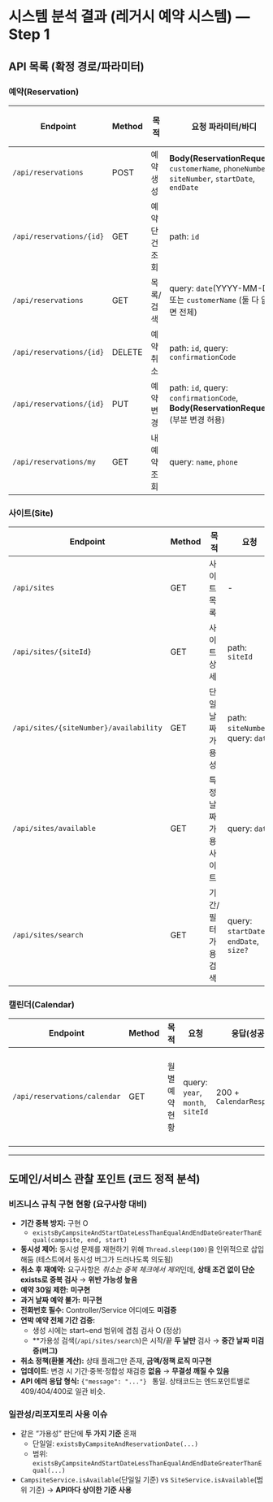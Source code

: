 # 시스템 분석 결과 (레거시 예약 시스템) — Step 1

## API 목록 (확정 경로/파라미터)

### 예약(Reservation)
| Endpoint | Method | 목적 | 요청 파라미터/바디 | 응답(성공) | 실패·예외 처리(Controller 코드 기준) | 비고 |
|----------|--------|------|--------------------|------------|-------------------------------------|------|
| `/api/reservations` | POST | 예약 생성 | **Body(ReservationRequest)**: `customerName`, `phoneNumber`, `siteNumber`, `startDate`, `endDate` | 201 + `ReservationResponse` | RuntimeException → **409 CONFLICT** + `{"message":...}` | 동시성 재현용 `Thread.sleep(100)` 존재. 기간 중복 체크 O. **30일 이내/과거 금지/전화번호 필수 미검증** |
| `/api/reservations/{id}` | GET | 예약 단건 조회 | path: `id` | 200 + `ReservationResponse` | 미존재 → **404 NOT_FOUND** + `{"message":...}` |  |
| `/api/reservations` | GET | 목록/검색 | query: `date`(YYYY-MM-DD) 또는 `customerName` (둘 다 없으면 전체) | 200 + `List<ReservationResponse>` | - | `date`는 start~end 범위 포함 여부로 필터 |
| `/api/reservations/{id}` | DELETE | 예약 취소 | path: `id`, query: `confirmationCode` | 200 + `{"message":"예약이 취소되었습니다."}` | 코드 불일치 등 → **400 BAD_REQUEST** + `{"message":...}` | **당일 취소 시 status="CANCELLED_SAME_DAY"**, 그 외 "CANCELLED". 환불액 계산/정책 메시지는 없음 |
| `/api/reservations/{id}` | PUT | 예약 변경 | path: `id`, query: `confirmationCode`, **Body(ReservationRequest)** (부분 변경 허용) | 200 + `ReservationResponse` | 오류 → **400 BAD_REQUEST** + `{"message":...}` | 기간/중복 재검증 로직 **부재** |
| `/api/reservations/my` | GET | 내 예약 조회 | query: `name`, `phone` | 200 + `List<ReservationResponse>` | - | 정확 일치 검색 |

### 사이트(Site)
| Endpoint | Method | 목적 | 요청 | 응답(성공) | 실패 | 비고 |
|----------|--------|------|------|------------|------|------|
| `/api/sites` | GET | 사이트 목록 | - | 200 + `List<SiteResponse>` | - |  |
| `/api/sites/{siteId}` | GET | 사이트 상세 | path: `siteId` | 200 + `SiteResponse` | 미존재 시 500(예외) 가능 | Controller는 예외 매핑 없음 |
| `/api/sites/{siteNumber}/availability` | GET | 단일 날짜 가용성 | path: `siteNumber`, query: `date` | 200 + `{siteNumber,date,available}` | - | CampsiteService.isAvailable 사용(하루 단위) |
| `/api/sites/available` | GET | 특정 날짜 가용 사이트 | query: `date` | 200 + `List<SiteAvailabilityResponse>` | - | **existsByCampsiteAndReservationDate**만 검사 → 단일일 전용 |
| `/api/sites/search` | GET | 기간/필터 가용 검색 | query: `startDate`, `endDate`, `size?` | 200 + `List<SiteAvailabilityResponse>` | - | **시작일·종료일 두 날만 검사 → 구간 중간 날짜 미검사(버그)** |

### 캘린더(Calendar)
| Endpoint | Method | 목적 | 요청 | 응답(성공) | 비고 |
|----------|--------|------|------|------------|------|
| `/api/reservations/calendar` | GET | 월별 예약 현황 | query: `year`, `month`, `siteId` | 200 + `CalendarResponse` | Service에서 모든 예약 조회 후 해당 사이트/월 범위 매핑 |

---

## 도메인/서비스 관찰 포인트 (코드 정적 분석)

### 비즈니스 규칙 구현 현황 (요구사항 대비)
- **기간 중복 방지:** 구현 O
    - `existsByCampsiteAndStartDateLessThanEqualAndEndDateGreaterThanEqual(campsite, end, start)`
- **동시성 제어:** 동시성 문제를 재현하기 위해 `Thread.sleep(100)`을 인위적으로 삽입해둠 (테스트에서 동시성 버그가 드러나도록 의도됨)
- **취소 후 재예약:** 요구사항은 *취소는 중복 체크에서 제외*인데, **상태 조건 없이 단순 exists로 중복 검사** → **위반 가능성 높음**
- **예약 30일 제한:** **미구현**
- **과거 날짜 예약 불가:** **미구현**
- **전화번호 필수:** Controller/Service 어디에도 **미검증**
- **연박 예약 전체 기간 검증:**
    - 생성 시에는 start~end 범위에 겹침 검사 O (정상)
    - **가용성 검색(`/api/sites/search`)은 시작/끝 **두 날만** 검사 → **중간 날짜 미검증(버그)**
- **취소 정책(환불 계산):** 상태 플래그만 존재, **금액/정책 로직 미구현**
- **업데이트**: 변경 시 기간·중복·정합성 재검증 **없음** → **무결성 깨질 수 있음**
- **API 에러 응답 형식:** `{"message": "..."} ` 통일. 상태코드는 엔드포인트별로 409/404/400로 일관 비슷.

### 일관성/리포지토리 사용 이슈
- 같은 “가용성” 판단에 **두 가지 기준** 혼재
    - 단일일: `existsByCampsiteAndReservationDate(...)`
    - 범위: `existsByCampsiteAndStartDateLessThanEqualAndEndDateGreaterThanEqual(...)`
- `CampsiteService.isAvailable`(단일일 기준) vs `SiteService.isAvailable`(범위 기준) → **API마다 상이한 기준 사용**

